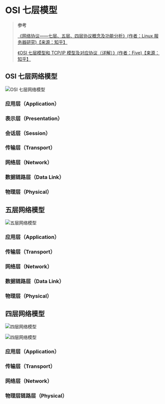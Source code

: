 <!--
 * @Author: yaohebin
 * @Date: 2024-01-22 11:44:10
 * @LastEditTime: 2024-01-22 11:53:46
 * @LastEditors: yaohebin
 * @Description: OSI 七层模型
-->

# OSI 七层模型

> **参考**
>
> [《网络协议——七层、五层、四层协议概念及功能分析》(作者：Linux 服务器研究)【来源：知乎】](https://zhuanlan.zhihu.com/p/152590226)
>
> [《OSI 七层模型和 TCP/IP 模型及对应协议（详解）》(作者：Five)【来源：知乎】](https://zhuanlan.zhihu.com/p/137559348)

## OSI 七层网络模型

![OSI 七层网络模型](https://pic2.zhimg.com/80/v2-bd9524fab91608122dc1f44633ba080d_1440w.webp)

### 应用层（Application）

### 表示层（Presentation）

### 会话层（Session）

### 传输层（Transport）

### 网络层（Network）

### 数据链路层（Data Link）

### 物理层（Physical）

## 五层网络模型

![五层网络模型](https://pic1.zhimg.com/80/v2-dc8ac903cd28c9e5b158c1d16677c810_1440w.webp)

### 应用层（Application）

### 传输层（Transport）

### 网络层（Network）

### 数据链路层（Data Link）

### 物理层（Physical）

## 四层网络模型

![四层网络模型](https://pic1.zhimg.com/80/v2-78537a5dfa46b2ef220be352da486770_1440w.webp)

![四层网络模型](https://pic4.zhimg.com/80/v2-d56ba1deb1a822f05349c6056a862987_1440w.webp)

### 应用层（Application）

### 传输层（Transport）

### 网络层（Network）

### 物理层链路层（Physical）

